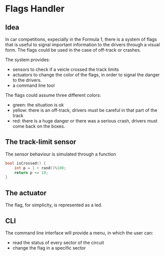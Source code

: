 # Flags Handler

## Idea

In car competitions, expecially in the Formula 1, there is a system of flags that is useful to signal important information to the drivers through a visual form.
The flags could be used in the case of off-track or crashes.

The system provides:

- sensors to check if a veicle crossed the track limits
- actuators to change the color of the flags, in order to signal the danger to the drivers.
- a command line tool

The flags could assume three different colors:

- green: the situation is ok
- yellow: there is an off-track, drivers must be careful in that part of the track
- red: there is a huge danger or there was a serious crash, drivers must come back on the boxes.

## The track-limit sensor

The sensor behaviour is simulated through a function

```cpp
bool isCrossed() {
    int p = 1 + rand()%100;
    return p <= 10;
}
```

## The actuator

The flag, for simplicity, is represented as a led.

## CLI

The command line interface will provide a menu, in which the user can:

- read the status of every sector of the circuit
- change the flag in a specific sector